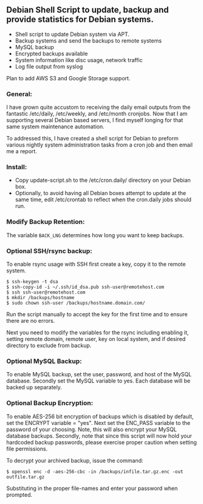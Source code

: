 ## Debian Shell Script to update, backup and provide statistics for Debian systems.

* Shell script to update Debian system via APT.
* Backup systems and send the backups to remote systems
* MySQL backup
* Encrypted backups available
* System information like disc usage, network traffic
* Log file output from syslog 

Plan to add AWS S3 and Google Storage support.

### General:
I have grown quite accustom to receiving the daily email outputs from the fantastic /etc/daily, /etc/weekly, and /etc/month cronjobs. Now that I am supporting several Debian based servers, I find myself longing for that same system maintenance automation.

To addressed this, I have created a shell script for Debian to preform various nightly system administration tasks from a cron job and then email me a report.

### Install:

* Copy update-script.sh to the /etc/cron.daily/ directory on your Debian box.
* Optionally, to avoid having all Debian boxes attempt to update at the same time, edit /etc/crontab to reflect when the cron.daily jobs should run.

### Modify Backup Retention:

The variable `BACK_LNG` determines how long you want to keep backups. 

### Optional SSH/rsync backup:

To enable rsync usage with SSH first create a key, copy it to the remote system.

````
$ ssh-keygen -t dsa
$ ssh-copy-id -i ~/.ssh/id_dsa.pub ssh-user@remotehost.com
$ ssh ssh-user@remotehost.com
$ mkdir /backups/hostname
$ sudo chown ssh-user /backups/hostname.domain.com/
````

Run the script manually to accept the key for the first time and to ensure there are no errors.

Next you need to modify the variables for the rsync including enabling it, setting remote domain, remote user, key on local system, and if desired directory to exclude from backup.

### Optional MySQL Backup:

To enable MySQL backup, set the user, password, and host of the MySQL database. Secondly set the MySQL variable to yes. Each database will be backed up separately. 

### Optional Backup Encryption:

To enable AES-256 bit encryption of backups which is disabled by default, set the ENCRYPT variable = "yes". Next set the ENC_PASS variable to the password of your choosing. Note, this will also encrypt your MySQL database backups. Secondly, note that since this script will now hold your hardcoded backup passwords, please exercise proper caution when setting file permissions.

To decrypt your archived backup, issue the command:

`$ openssl enc -d -aes-256-cbc -in /backups/infile.tar.gz.enc -out outfile.tar.gz`

Substituting in the proper file-names and enter your password when prompted.
